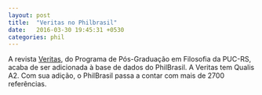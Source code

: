 ```yaml
---
layout: post
title:  "Veritas no Philbrasil"
date:   2016-03-30 19:45:31 +0530
categories: phil
---
```

A revista <a href="http://revistaseletronicas.pucrs.br/ojs/index.php/veritas/index">Veritas</a>, do Programa de Pós-Graduação em Filosofia da PUC-RS, acaba de ser adicionada à base de dados do PhilBrasil. A Veritas tem Qualis A2. Com sua adição, o PhilBrasil passa a contar com mais de 2700 referências.